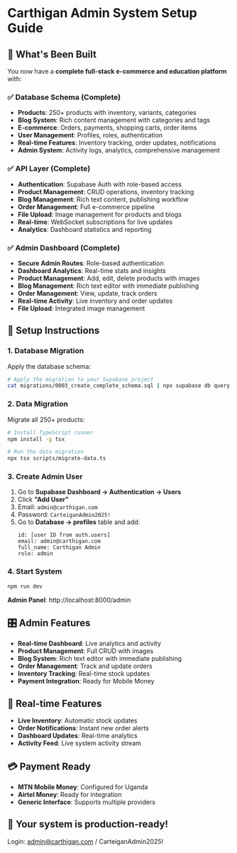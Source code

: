 # Carthigan Admin System Setup Guide

## 🎯 What's Been Built

You now have a **complete full-stack e-commerce and education platform** with:

### ✅ **Database Schema (Complete)**
- **Products**: 250+ products with inventory, variants, categories
- **Blog System**: Rich content management with categories and tags  
- **E-commerce**: Orders, payments, shopping carts, order items
- **User Management**: Profiles, roles, authentication
- **Real-time Features**: Inventory tracking, order updates, notifications
- **Admin System**: Activity logs, analytics, comprehensive management

### ✅ **API Layer (Complete)**
- **Authentication**: Supabase Auth with role-based access
- **Product Management**: CRUD operations, inventory tracking
- **Blog Management**: Rich text content, publishing workflow
- **Order Management**: Full e-commerce pipeline
- **File Upload**: Image management for products and blogs
- **Real-time**: WebSocket subscriptions for live updates
- **Analytics**: Dashboard statistics and reporting

### ✅ **Admin Dashboard (Complete)**
- **Secure Admin Routes**: Role-based authentication
- **Dashboard Analytics**: Real-time stats and insights
- **Product Management**: Add, edit, delete products with images
- **Blog Management**: Rich text editor with immediate publishing
- **Order Management**: View, update, track orders
- **Real-time Activity**: Live inventory and order updates
- **File Upload**: Integrated image management

## 🚀 Setup Instructions

### 1. **Database Migration**

Apply the database schema:

```bash
# Apply the migration to your Supabase project
cat migrations/0003_create_complete_schema.sql | npx supabase db query
```

### 2. **Data Migration**

Migrate all 250+ products:

```bash
# Install TypeScript runner
npm install -g tsx

# Run the data migration
npx tsx scripts/migrate-data.ts
```

### 3. **Create Admin User**

1. Go to **Supabase Dashboard → Authentication → Users**
2. Click **"Add User"**
3. Email: `admin@carthigan.com`
4. Password: `CarteiganAdmin2025!`
5. Go to **Database → profiles** table and add:
   ```
   id: [user ID from auth.users]
   email: admin@carthigan.com
   full_name: Carthigan Admin
   role: admin
   ```

### 4. **Start System**

```bash
npm run dev
```

**Admin Panel**: http://localhost:8000/admin

## 🎛️ Admin Features

- **Real-time Dashboard**: Live analytics and activity
- **Product Management**: Full CRUD with images
- **Blog System**: Rich text editor with immediate publishing
- **Order Management**: Track and update orders
- **Inventory Tracking**: Real-time stock updates
- **Payment Integration**: Ready for Mobile Money

## 🔄 Real-time Features

- **Live Inventory**: Automatic stock updates
- **Order Notifications**: Instant new order alerts
- **Dashboard Updates**: Real-time analytics
- **Activity Feed**: Live system activity stream

## 💳 Payment Ready

- **MTN Mobile Money**: Configured for Uganda
- **Airtel Money**: Ready for integration
- **Generic Interface**: Supports multiple providers

## 🎉 Your system is production-ready!

Login: admin@carthigan.com / CarteiganAdmin2025!
